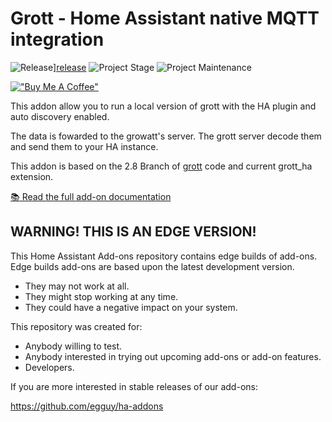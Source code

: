 # Grott - Home Assistant native MQTT integration

![Release][release-shield]][release] ![Project Stage][project-stage-shield] ![Project Maintenance][maintenance-shield]

[!["Buy Me A Coffee"](https://www.buymeacoffee.com/assets/img/custom_images/orange_img.png)](https://www.buymeacoffee.com/egguy)

This addon allow you to run a local version of grott with the HA plugin
and auto discovery enabled.

The data is fowarded to the growatt's server.
The grott server decode them and send them to your HA instance.

This addon is based on the 2.8 Branch of [grott](https://github.com/johanmeijer/grott) code and current grott_ha extension.

[:books: Read the full add-on documentation][docs]

## WARNING! THIS IS AN EDGE VERSION!

This Home Assistant Add-ons repository contains edge builds of add-ons.
Edge builds add-ons are based upon the latest development version.

- They may not work at all.
- They might stop working at any time.
- They could have a negative impact on your system.

This repository was created for:

- Anybody willing to test.
- Anybody interested in trying out upcoming add-ons or add-on features.
- Developers.

If you are more interested in stable releases of our add-ons:

<https://github.com/egguy/ha-addons>


[docs]: https://github.com/egguy/addon-grott-beta/blob/main/grott-beta/DOCS.md
[maintenance-shield]: https://img.shields.io/maintenance/yes/2023.svg
[project-stage-shield]: https://img.shields.io/badge/project%20stage-production%20ready-brightgreen.svg
[release-shield]: https://img.shields.io/badge/version-1c8fc47-blue.svg
[release]: https://github.com/egguy/addon-grott-beta/tree/1c8fc47